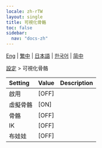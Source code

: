 ```yaml
---
locale: zh-rTW
layout: single
title: 可視化骨骼
toc: false
sidebar:
  nav: "docs-zh"
---
```

[Eng](/dancexr/menu/2025.4/actor/visualize_bones) | [繁中](/tw/dancexr/menu/2025.4/actor/visualize_bones) | [日本語](/jp/dancexr/menu/2025.4/actor/visualize_bones) | [한국어](/kr/dancexr/menu/2025.4/actor/visualize_bones) | [简中](/zh/dancexr/menu/2025.4/actor/visualize_bones)

[設定](../menu#設定) > 可視化骨骼



| Setting | Value | Description |
| :--- | --- | :--- |
|<nobr>啟用</nobr>| [OFF] | 
|<nobr>虛擬骨骼</nobr>| [ON] | 
|<nobr>骨骼</nobr>| [OFF] | 
|<nobr>IK</nobr>| [OFF] | 
|<nobr>布娃娃</nobr>| [OFF] | 
